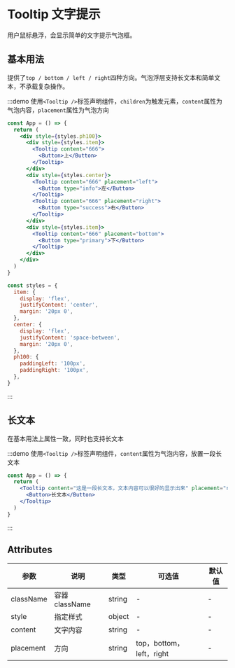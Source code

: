 # Tooltip 文字提示

用户鼠标悬浮，会显示简单的文字提示气泡框。

## 基本用法

提供了`top / bottom / left / right`四种方向。气泡浮层支持长文本和简单文本，不承载复杂操作。

:::demo 使用`<Tooltip />`标签声明组件，`children`为触发元素，`content`属性为气泡内容，`placement`属性为气泡方向

```jsx
const App = () => {
  return (
    <div style={styles.ph100}>
      <div style={styles.item}>
        <Tooltip content="666">
          <Button>上</Button>
        </Tooltip>
      </div>
      <div style={styles.center}>
        <Tooltip content="666" placement="left">
          <Button type="info">左</Button>
        </Tooltip>
        <Tooltip content="666" placement="right">
          <Button type="success">右</Button>
        </Tooltip>
      </div>
      <div style={styles.item}>
        <Tooltip content="666" placement="bottom">
          <Button type="primary">下</Button>
        </Tooltip>
      </div>
    </div>
  )
}

const styles = {
  item: {
    display: 'flex',
    justifyContent: 'center',
    margin: '20px 0',
  },
  center: {
    display: 'flex',
    justifyContent: 'space-between',
    margin: '20px 0',
  },
  ph100: {
    paddingLeft: '100px',
    paddingRight: '100px',
  },
}
```

:::

## 长文本

在基本用法上属性一致，同时也支持长文本

:::demo 使用`<Tooltip />`标签声明组件，`content`属性为气泡内容，放置一段长文本

```jsx
const App = () => {
  return (
    <Tooltip content="这是一段长文本，文本内容可以很好的显示出来" placement="right">
      <Button>长文本</Button>
    </Tooltip>
  )
}
```

:::

## Attributes

| 参数      | 说明           | 类型   | 可选值                   | 默认值 |
| --------- | -------------- | ------ | ------------------------ | ------ |
| className | 容器 className | string | -                        | -      |
| style     | 指定样式       | object | -                        | -      |
| content   | 文字内容       | string | -                        | -      |
| placement | 方向           | string | top，bottom，left，right | -      |
